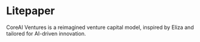 # Litepaper
CoreAI Ventures is a reimagined venture capital model, inspired by Eliza and tailored for AI-driven innovation.
